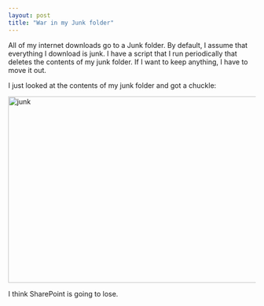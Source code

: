 ```yaml
---
layout: post
title: "War in my Junk folder"
---
```


<p>All of my internet downloads go to a Junk folder.  By default, I assume that everything I download is junk.  I have a script that I run periodically that deletes the contents of my junk folder.  If I want to keep anything, I have to move it out.</p>
<p>I just looked at the contents of my junk folder and got a chuckle:</p>
<p><a href="http://www.kindohm.com/LocalImages/Posts/WarinmyJunkfolder_BE14/junk.png"><img style="border-right: 0px; border-top: 0px; border-left: 0px; border-bottom: 0px" height="380" alt="junk" src="http://www.kindohm.com/LocalImages/Posts/WarinmyJunkfolder_BE14/junk_thumb.png" width="565" border="0" /></a></p>
<p> </p>
<p>I think SharePoint is going to lose.  </p>
 
